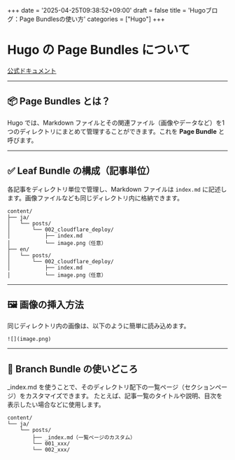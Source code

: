 +++
date = '2025-04-25T09:38:52+09:00'
draft = false
title = 'Hugoブログ：Page Bundlesの使い方'
categories = ["Hugo"]
+++

# Hugo の Page Bundles について
[公式ドキュメント](https://gohugo.io/content-management/page-bundles/)

---

## 📦 Page Bundles とは？

Hugo では、Markdown ファイルとその関連ファイル（画像やデータなど）を1つのディレクトリにまとめて管理することができます。これを **Page Bundle** と呼びます。

---

## ✅ Leaf Bundle の構成（記事単位）

各記事をディレクトリ単位で管理し、Markdown ファイルは `index.md` に記述します。画像ファイルなども同じディレクトリ内に格納できます。

```text
content/
├── ja/
│   └── posts/
│       └── 002_cloudflare_deploy/
│           ├── index.md
│           └── image.png（任意）
├── en/
│   └── posts/
│       └── 002_cloudflare_deploy/
│           ├── index.md
│           └── image.png（任意）

```

---

## 🖼️ 画像の挿入方法
同じディレクトリ内の画像は、以下のように簡単に読み込めます。

```text
![](image.png)
```

---

## 🌿 Branch Bundle の使いどころ
_index.md を使うことで、そのディレクトリ配下の一覧ページ（セクションページ）をカスタマイズできます。
たとえば、記事一覧のタイトルや説明、目次を表示したい場合などに使用します。

```text
content/
└── ja/
    └── posts/
        ├── _index.md（一覧ページのカスタム）
        └── 001_xxx/
        └── 002_xxx/

```